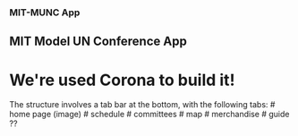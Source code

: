 ### MIT-MUNC App ###

## MIT Model UN Conference App ##

# We're used Corona to build it! #

The structure involves a tab bar at the bottom, with the following tabs:
	# home page (image)
	# schedule
	# committees
	# map
	# merchandise
	# guide ??